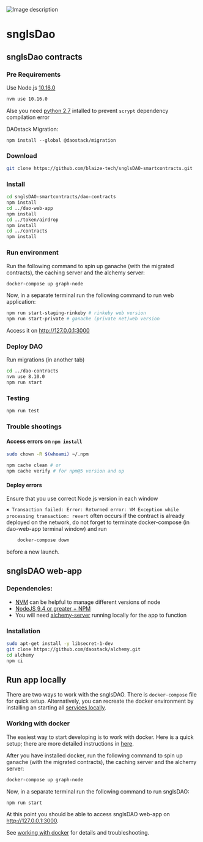 ![Image description](https://github.com/SingularDTV/snglsDAO-whitepaper/blob/master/images/logo.png?raw=true)

# snglsDao

## snglsDao contracts

### Pre Requirements

Use Node.js [10.16.0](https://itnext.io/nvm-the-easiest-way-to-switch-node-js-environments-on-your-machine-in-a-flash-17babb7d5f1b)

```sh
nvm use 10.16.0
```

Alse you need [python 2.7](https://www.python.org/downloads/) intalled to prevent `scrypt` dependency compilation error

DAOstack Migration:

```
npm install --global @daostack/migration
```

### Download

```sh
git clone https://github.com/blaize-tech/snglsDAO-smartcontracts.git
```

### Install

```sh
cd snglsDAO-smartcontracts/dao-contracts
npm install
cd ../dao-web-app
npm install
cd ../token/airdrop
npm install
cd ../contracts
npm install
```

### Run environment

Run the following command to spin up ganache (with the migrated contracts), the caching server and the alchemy server:

```sh
docker-compose up graph-node
```

Now, in a separate terminal run the following command to run web application:

```sh
npm run start-staging-rinkeby # rinkeby web version
npm run start-private # ganache (private net)web version
```

Access it on http://127.0.0.1:3000

### Deploy DAO

Run migrations (in another tab)

```sh
cd ../dao-contracts
nvm use 8.10.0
npm run start
```

### Testing

```sh
npm run test
```

### Trouble shootings

#### Access errors on `npm install`

```sh
sudo chown -R $(whoami) ~/.npm
```

```sh
npm cache clean # or
npm cache verify # for npm@5 version and up
```

#### Deploy errors

Ensure that you use correct Node.js version in each window

`✖ Transaction failed: Error: Returned error: VM Exception while processing transaction: revert` often occurs if the contract is already deployed on the network, do not forget to terminate docker-compose (in dao-web-app terminal window) and run

```sh
    docker-compose down
```

before a new launch.

## snglsDAO web-app

### Dependencies:
* [NVM](https://github.com/creationix/nvm#installation) can be helpful to manage different versions of node
* [NodeJS 9.4 or greater + NPM](https://github.com/creationix/nvm#usage)
* You will  need [alchemy-server](https://github.com/daostack/alchemy-server) running locally for the app to function

### Installation

```sh
sudo apt-get install -y libsecret-1-dev
git clone https://github.com/daostack/alchemy.git
cd alchemy
npm ci
```

## Run app locally

There are two ways to work with the snglsDAO.
There is `docker-compose` file for quick setup. Alternatively,
you can recreate the docker environment by installing an starting all [services locally](./docs/nodocker.md).

### Working with docker

The easiest way to start developing is to work with docker.
Here is a quick setup; there are more detailed instructions in [here](./docs/development.md).

After you have installed docker, run the following command to spin up ganache (with the migrated contracts), the caching server and the alchemy server:
```sh
docker-compose up graph-node
```

Now, in a separate terminal run the following command to run snglsDAO:
```sh
npm run start
```

At this point you should be able to access snglsDAO web-app on http://127.0.0.1:3000.

See [working with docker](./docs/docker.md) for details and troubleshooting.
